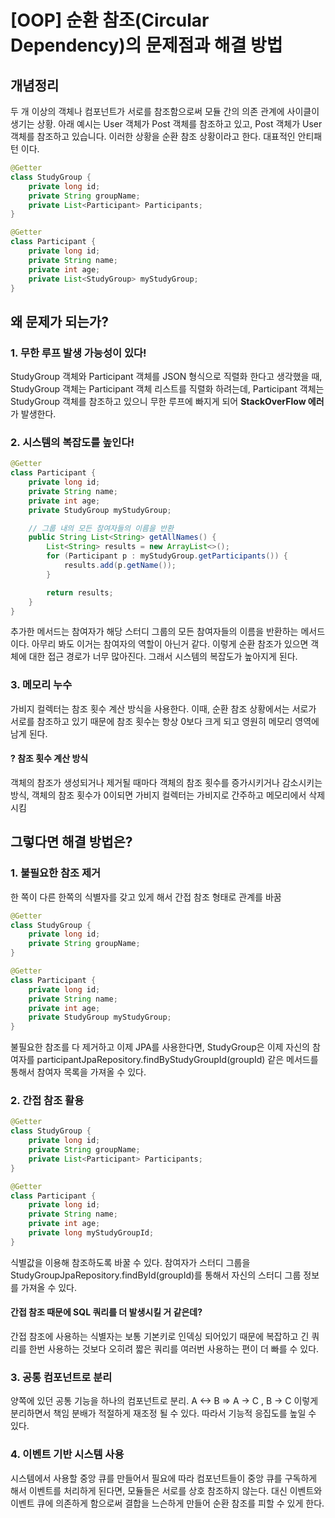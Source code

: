 # [OOP] 순환 참조(Circular Dependency)의 문제점과 해결 방법

## 개념정리
두 개 이상의 객체나 컴포넌트가 서로를 참조함으로써 모듈 간의 의존 관계에 사이클이 생기는 상황. 아래 예시는 User 객체가 Post 객체를 참조하고 있고, Post 객체가 User 객체를 참조하고 있습니다. 이러한 상황을 순환 참조 상황이라고 한다. 대표적인 안티패턴 이다.

```java
@Getter
class StudyGroup {
    private long id;
    private String groupName;
    private List<Participant> Participants;
}

@Getter
class Participant {
    private long id;
    private String name;
    private int age;
    private List<StudyGroup> myStudyGroup;
}
```

## 왜 문제가 되는가?
### 1. 무한 루프 발생 가능성이 있다!
StudyGroup 객체와 Participant 객체를 JSON 형식으로 직렬화 한다고 생각했을 때, StudyGroup 객체는 Participant 객체 리스트를 직렬화 하려는데, Participant 객체는 StudyGroup 객체를 참조하고 있으니 무한 루프에 빠지게 되어 **StackOverFlow 에러**가 발생한다.

### 2. 시스템의 복잡도를 높인다!
```java
@Getter
class Participant {
    private long id;
    private String name;
    private int age;
    private StudyGroup myStudyGroup;

    // 그룹 내의 모든 참여자들의 이름을 반환
    public String List<String> getAllNames() {
        List<String> results = new ArrayList<>();
        for (Participant p : myStudyGroup.getParticipants()) {
            results.add(p.getName());
        }

        return results;
    }
}
```
추가한 메서드는 참여자가 해당 스터디 그룹의 모든 참여자들의 이름을 반환하는 메서드이다. 아무리 봐도 이거는 참여자의 역할이 아닌거 같다. 이렇게 순환 참조가 있으면 객체에 대한 접근 경로가 너무 많아진다. 그래서 시스템의 복잡도가 높아지게 된다.

### 3. 메모리 누수
가비지 컬렉터는 참조 횟수 계산 방식을 사용한다. 이때, 순환 참조 상황에서는 서로가 서로를 참조하고 있기 때문에 참조 횟수는 항상 0보다 크게 되고 영원히 메모리 영역에 남게 된다.

#### ? 참조 횟수 계산 방식
객체의 참조가 생성되거나 제거될 때마다 객체의 참조 횟수를 증가시키거나 감소시키는 방식, 객체의 참조 횟수가 0이되면 가비지 컬렉터는 가비지로 간주하고 메모리에서 삭제시킴

## 그렇다면 해결 방법은?
### 1. 불필요한 참조 제거
한 쪽이 다른 한쪽의 식별자를 갖고 있게 해서 간접 참조 형태로 관계를 바꿈
```java
@Getter
class StudyGroup {
    private long id;
    private String groupName;
}

@Getter
class Participant {
    private long id;
    private String name;
    private int age;
    private StudyGroup myStudyGroup;
}
```
불필요한 참조를 다 제거하고 이제 JPA를 사용한다면, StudyGroup은 이제 자신의 참여자를 participantJpaRepository.findByStudyGroupId(groupId) 같은 메서드를 통해서 참여자 목록을 가져올 수 있다.

### 2. 간접 참조 활용

```java
@Getter
class StudyGroup {
    private long id;
    private String groupName;
    private List<Participant> Participants;
}

@Getter
class Participant {
    private long id;
    private String name;
    private int age;
    private long myStudyGroupId;
}
```
식별값을 이용해 참조하도록 바꿀 수 있다. 참여자가 스터디 그룹을 StudyGroupJpaRepository.findById(groupId)를 통해서 자신의 스터디 그룹 정보를 가져올 수 있다.

#### 간접 참조 때문에 SQL 쿼리를 더 발생시킬 거 같은데?
간접 참조에 사용하는 식별자는 보통 기본키로 인덱싱 되어있기 때문에 복잡하고 긴 쿼리를 한번 사용하는 것보다 오히려 짧은 쿼리를 여러번 사용하는 편이 더 빠를 수 있다.

### 3. 공통 컴포넌트로 분리
양쪽에 있던 공통 기능을 하나의 컴포넌트로 분리.
A <-> B => A -> C , B -> C
이렇게 분리하면서 책임 분배가 적절하게 재조정 될 수 있다. 따라서 기능적 응집도를 높일 수 있다. 

### 4. 이벤트 기반 시스템 사용
시스템에서 사용할 중앙 큐를 만들어서 필요에 따라 컴포넌트들이 중앙 큐를 구독하게 해서 이벤트를 처리하게 된다면, 모듈들은 서로를 상호 참조하지 않는다.
대신 이벤트와 이벤트 큐에 의존하게 함으로써 결합을 느슨하게 만들어 순환 참조를 피할 수 있게 한다.
